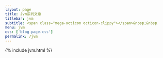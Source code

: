 ```yaml
---
layout: page
title: Jvm系列文章
titlebar: jvm
subtitle: <span class="mega-octicon octicon-clippy"></span>&nbsp;&nbsp; jvm系列文章
menu: jvm
css: ['blog-page.css']
permalink: /jvm
---
```


{% include jvm.html %}